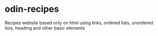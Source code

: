 # odin-recipes
Recipes website based only on html using links, ordered lists, unordered lists, heading and other basic elements